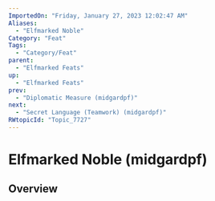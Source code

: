```yaml
---
ImportedOn: "Friday, January 27, 2023 12:02:47 AM"
Aliases:
  - "Elfmarked Noble"
Category: "Feat"
Tags:
  - "Category/Feat"
parent:
  - "Elfmarked Feats"
up:
  - "Elfmarked Feats"
prev:
  - "Diplomatic Measure (midgardpf)"
next:
  - "Secret Language (Teamwork) (midgardpf)"
RWtopicId: "Topic_7727"
---
```

# Elfmarked Noble (midgardpf)
## Overview
